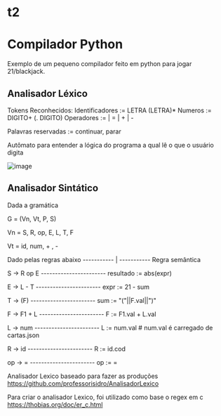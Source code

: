# t2

# Compilador Python

Exemplo de um pequeno compilador feito em python para jogar 21/blackjack.

## Analisador Léxico

Tokens Reconhecidos: Identificadores := LETRA (LETRA)* Numeros := DIGITO+ (. DIGITO) Operadores := | = | + | - 

Palavras reservadas := continuar, parar

Autômato para entender a lógica do programa a qual lê o que o usuário digita

![image](https://user-images.githubusercontent.com/77121121/184040441-1fcb49b6-3924-428b-afab-f70da2785aa7.png)


## Analisador Sintático 

Dada a gramática 

G = (Vn, Vt, P, S)

Vn = S, R, op, E, L, T, F

Vt = id, num, + , - 

Dado pelas regras abaixo  ----------- | -----------     Regra semântica

 S -> R op E  -----------------------  resultado := abs(expr)
  
 E -> L - T    ----------------------- expr := 21 - sum             
 
 T -> (F)      ----------------------- sum := "("||F.val||")"        
 
 F -> F1 + L    ----------------------- F := F1.val + L.val       
 
 L -> num     ----------------------- L := num.val                   # num.val é carregado de cartas.json
 
 R -> id      ----------------------- R := id.cod
 
 op -> =       ----------------------- op := =


Analisador Lexico baseado para fazer as produções
https://github.com/professorisidro/AnalisadorLexico

Para criar o analisador Lexico, foi utilizado como base o regex em c
https://thobias.org/doc/er_c.html
